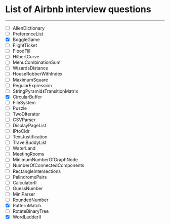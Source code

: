 # List of Airbnb interview questions
---

- [ ] AlienDictionary
- [ ] PreferenceList
- [x] BoggleGame
- [ ] FlightTicket
- [ ] FloodFill
- [ ] HilbertCurve
- [ ] MenuCombinationSum
- [ ] WizardsDistance
- [ ] HouseRobberWithIndex
- [ ] MaximumSquare
- [ ] RegularExpression
- [ ] StringPyramidsTransitionMatrix
- [x] CircularBuffer
- [ ] FileSystem
- [ ] Puzzle
- [ ] TwoDIterator
- [ ] CSVParser
- [ ] DisplayPageList
- [ ] IPtoCidr
- [ ] TextJustification
- [ ] TravelBuddyList
- [ ] WaterLand
- [ ] MeetingRooms
- [ ] MinimumNumberOfGraphNode
- [ ] NumberOfConnectedComponents
- [ ] RectangleIntersections
- [ ] PalindromePairs
- [ ] CalculatorII
- [ ] GuessNumber
- [ ] MiniParser
- [ ] RoundedNumber
- [x] PatternMatch
- [ ] RotateBinaryTree
- [x] WordLadderII
